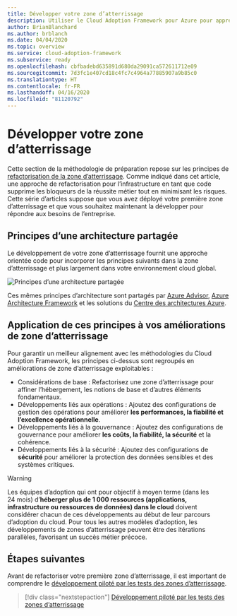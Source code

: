 ```yaml
---
title: Développer votre zone d’atterrissage
description: Utiliser le Cloud Adoption Framework pour Azure pour apprendre à développer une zone d’atterrissage
author: BrianBlanchard
ms.author: brblanch
ms.date: 04/04/2020
ms.topic: overview
ms.service: cloud-adoption-framework
ms.subservice: ready
ms.openlocfilehash: cbfbadebd635891d680da29091ca572611712e09
ms.sourcegitcommit: 7d3fc1e407cd18c4fc7c4964a77885907a9b85c0
ms.translationtype: HT
ms.contentlocale: fr-FR
ms.lasthandoff: 04/16/2020
ms.locfileid: "81120792"
---
```

# <a name="expand-your-landing-zone"></a>Développer votre zone d’atterrissage

Cette section de la méthodologie de préparation repose sur les principes de [refactorisation de la zone d’atterrissage](../landing-zone/refactor.md). Comme indiqué dans cet article, une approche de refactorisation pour l’infrastructure en tant que code supprime les bloqueurs de la réussite métier tout en minimisant les risques. Cette série d’articles suppose que vous avez déployé votre première zone d’atterrissage et que vous souhaitez maintenant la développer pour répondre aux besoins de l’entreprise.

## <a name="shared-architecture-principles"></a>Principes d’une architecture partagée

Le développement de votre zone d’atterrissage fournit une approche orientée code pour incorporer les principes suivants dans la zone d’atterrissage et plus largement dans votre environnement cloud global.

![Principes d’une architecture partagée](../../_images/ready/shared-principles.png)

Ces mêmes principes d’architecture sont partagés par [Azure Advisor](https://docs.microsoft.com/azure/advisor/advisor-overview), [Azure Architecture Framework](https://docs.microsoft.com/azure/architecture/framework) et les solutions du [Centre des architectures Azure](https://docs.microsoft.com/azure/architecture).

## <a name="applying-these-principles-to-your-landing-zone-improvements"></a>Application de ces principes à vos améliorations de zone d’atterrissage

Pour garantir un meilleur alignement avec les méthodologies du Cloud Adoption Framework, les principes ci-dessus sont regroupés en améliorations de zone d’atterrissage exploitables :

- Considérations de base : Refactorisez une zone d’atterrissage pour affiner l’hébergement, les notions de base et d’autres éléments fondamentaux.
- Développements liés aux opérations : Ajoutez des configurations de gestion des opérations pour améliorer **les performances, la fiabilité et l’excellence opérationnelle**.
- Développements liés à la gouvernance : Ajoutez des configurations de gouvernance pour améliorer **les coûts, la fiabilité, la sécurité** et la cohérence.
- Développements liés à la sécurité : Ajoutez des configurations de **sécurité** pour améliorer la protection des données sensibles et des systèmes critiques.

> [!WARNING]
> Les équipes d’adoption qui ont pour objectif à moyen terme (dans les 24 mois) d’**héberger plus de 1 000 ressources (applications, infrastructure ou ressources de données) dans le cloud** doivent considérer chacun de ces développements au début de leur parcours d’adoption du cloud. Pour tous les autres modèles d’adoption, les développements de zones d’atterrissage peuvent être des itérations parallèles, favorisant un succès métier précoce.

## <a name="next-steps"></a>Étapes suivantes

Avant de refactoriser votre première zone d’atterrissage, il est important de comprendre le [développement piloté par les tests des zones d’atterrissage](./test-driven-development.md).

> [!div class="nextstepaction"]
> [Développement piloté par les tests des zones d’atterrissage](./test-driven-development.md)
